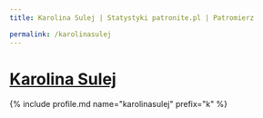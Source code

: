 ```yaml
---
title: Karolina Sulej | Statystyki patronite.pl | Patromierz

permalink: /karolinasulej
---
```


# [Karolina Sulej](https://patronite.pl/karolinasulej)

{% include profile.md name="karolinasulej" prefix="k" %}
